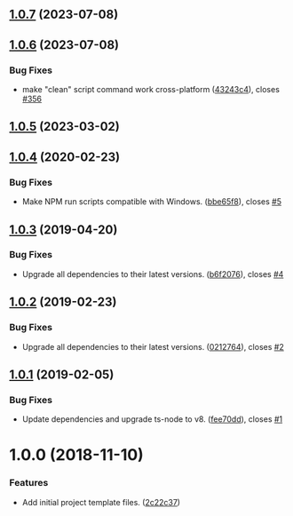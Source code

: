 ## [1.0.7](https://github.com/alejo802/simple-web-crawler/compare/v1.0.6...v1.0.7) (2023-07-08)



## [1.0.6](https://github.com/alejo802/simple-web-crawler/compare/v1.0.5...v1.0.6) (2023-07-08)


### Bug Fixes

* make "clean" script command work cross-platform ([43243c4](https://github.com/alejo802/simple-web-crawler/commit/43243c4707342f332bf5819b31e7f812978fd7c5)), closes [#356](https://github.com/alejo802/simple-web-crawler/issues/356)



## [1.0.5](https://github.com/alejo802/simple-web-crawler/compare/v1.0.4...v1.0.5) (2023-03-02)



## [1.0.4](https://github.com/alejo802/simple-web-crawler/compare/v1.0.3...v1.0.4) (2020-02-23)


### Bug Fixes

* Make NPM run scripts compatible with Windows. ([bbe65f8](https://github.com/alejo802/simple-web-crawler/commit/bbe65f8780568eb20dbadc9ac59b08c2b9772d88)), closes [#5](https://github.com/alejo802/simple-web-crawler/issues/5)



## [1.0.3](https://github.com/alejo802/simple-web-crawler/compare/v1.0.2...v1.0.3) (2019-04-20)


### Bug Fixes

* Upgrade all dependencies to their latest versions. ([b6f2076](https://github.com/alejo802/simple-web-crawler/commit/b6f2076)), closes [#4](https://github.com/alejo802/simple-web-crawler/issues/4)



## [1.0.2](https://github.com/alejo802/simple-web-crawler/compare/v1.0.1...v1.0.2) (2019-02-23)


### Bug Fixes

* Upgrade all dependencies to their latest versions. ([0212764](https://github.com/alejo802/simple-web-crawler/commit/0212764)), closes [#2](https://github.com/alejo802/simple-web-crawler/issues/2)



## [1.0.1](https://github.com/alejo802/simple-web-crawler/compare/v1.0.0...v1.0.1) (2019-02-05)


### Bug Fixes

* Update dependencies and upgrade ts-node to v8. ([fee70dd](https://github.com/alejo802/simple-web-crawler/commit/fee70dd)), closes [#1](https://github.com/alejo802/simple-web-crawler/issues/1)



# 1.0.0 (2018-11-10)


### Features

* Add initial project template files. ([2c22c37](https://github.com/alejo802/simple-web-crawler/commit/2c22c37))



